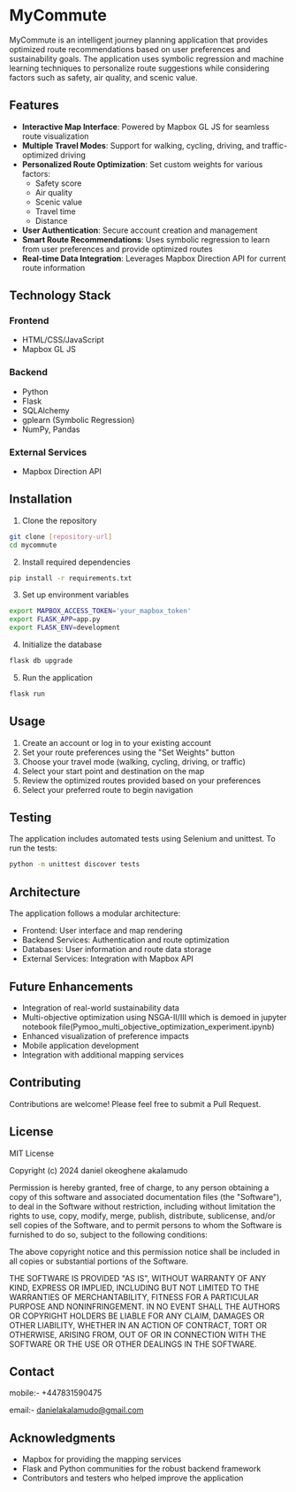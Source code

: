 # MyCommute

MyCommute is an intelligent journey planning application that provides optimized route recommendations based on user preferences and sustainability goals. The application uses symbolic regression and machine learning techniques to personalize route suggestions while considering factors such as safety, air quality, and scenic value.

## Features

- **Interactive Map Interface**: Powered by Mapbox GL JS for seamless route visualization
- **Multiple Travel Modes**: Support for walking, cycling, driving, and traffic-optimized driving
- **Personalized Route Optimization**: Set custom weights for various factors:
  - Safety score
  - Air quality
  - Scenic value
  - Travel time
  - Distance
- **User Authentication**: Secure account creation and management
- **Smart Route Recommendations**: Uses symbolic regression to learn from user preferences and provide optimized routes
- **Real-time Data Integration**: Leverages Mapbox Direction API for current route information

## Technology Stack

### Frontend
- HTML/CSS/JavaScript
- Mapbox GL JS

### Backend
- Python
- Flask
- SQLAlchemy
- gplearn (Symbolic Regression)
- NumPy, Pandas

### External Services
- Mapbox Direction API

## Installation

1. Clone the repository
```bash
git clone [repository-url]
cd mycommute
```

2. Install required dependencies
```bash
pip install -r requirements.txt
```

3. Set up environment variables
```bash
export MAPBOX_ACCESS_TOKEN='your_mapbox_token'
export FLASK_APP=app.py
export FLASK_ENV=development
```

4. Initialize the database
```bash
flask db upgrade
```

5. Run the application
```bash
flask run
```

## Usage

1. Create an account or log in to your existing account
2. Set your route preferences using the "Set Weights" button
3. Choose your travel mode (walking, cycling, driving, or traffic)
4. Select your start point and destination on the map
5. Review the optimized routes provided based on your preferences
6. Select your preferred route to begin navigation

## Testing

The application includes automated tests using Selenium and unittest. To run the tests:

```bash
python -m unittest discover tests
```

## Architecture

The application follows a modular architecture:
- Frontend: User interface and map rendering
- Backend Services: Authentication and route optimization
- Databases: User information and route data storage
- External Services: Integration with Mapbox API

## Future Enhancements

- Integration of real-world sustainability data
- Multi-objective optimization using NSGA-II/III which is demoed in jupyter notebook file(Pymoo_multi_objective_optimization_experiment.ipynb)
- Enhanced visualization of preference impacts
- Mobile application development
- Integration with additional mapping services

## Contributing

Contributions are welcome! Please feel free to submit a Pull Request.

## License

MIT License

Copyright (c) 2024 daniel okeoghene akalamudo 

Permission is hereby granted, free of charge, to any person obtaining a copy
of this software and associated documentation files (the "Software"), to deal
in the Software without restriction, including without limitation the rights
to use, copy, modify, merge, publish, distribute, sublicense, and/or sell
copies of the Software, and to permit persons to whom the Software is
furnished to do so, subject to the following conditions:

The above copyright notice and this permission notice shall be included in all
copies or substantial portions of the Software.

THE SOFTWARE IS PROVIDED "AS IS", WITHOUT WARRANTY OF ANY KIND, EXPRESS OR
IMPLIED, INCLUDING BUT NOT LIMITED TO THE WARRANTIES OF MERCHANTABILITY,
FITNESS FOR A PARTICULAR PURPOSE AND NONINFRINGEMENT. IN NO EVENT SHALL THE
AUTHORS OR COPYRIGHT HOLDERS BE LIABLE FOR ANY CLAIM, DAMAGES OR OTHER
LIABILITY, WHETHER IN AN ACTION OF CONTRACT, TORT OR OTHERWISE, ARISING FROM,
OUT OF OR IN CONNECTION WITH THE SOFTWARE OR THE USE OR OTHER DEALINGS IN THE
SOFTWARE.

## Contact

mobile:- +447831590475

email:- danielakalamudo@gmail.com

## Acknowledgments

- Mapbox for providing the mapping services
- Flask and Python communities for the robust backend framework
- Contributors and testers who helped improve the application
